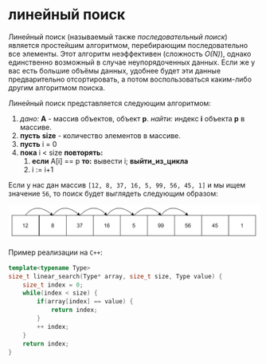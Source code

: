 # линейный поиск

Линейный поиск (называемый также _последовательный поиск_) является простейшим алгоритмом, перебирающим последовательно все элементы. Этот алгоритм неэффективен (сложность _О(N)_), однако единственно возможный в случае неупорядоченных данных. Если же у вас есть большие объёмы данных, удобнее будет эти данные предварительно отсортировать, а потом воспользоваться каким-либо другим алгоритмом поиска.

Линейный поиск представляется следующим алгоритмом:

1. _дано:_  __A__ - массив объектов, объект __p__.
   _найти:_ индекс __i__ объекта __p__ в массиве. 
2. __пусть__ __size__ - количество элементов в массиве.
3. __пусть__ i = 0
4. __пока__ i < size __повторять:__
   1. __если__ A[i] == p __то:__ вывести i; __выйти\_из\_цикла__
   2. i := i+1

Если у нас дан массив `[12, 8, 37, 16, 5, 99, 56, 45, 1]` и мы ищем значение `56`, то поиск будет выглядеть следующим образом:

![linear search](images/linear_search.png)

Пример реализации на `С++`:

```cpp
template<typename Type>
size_t linear_search(Type* array, size_t size, Type value) {
    size_t index = 0;
    while(index < size) {
        if(array[index] == value) {
            return index;
        }
        ++ index;
    }
    return index;
}
```
